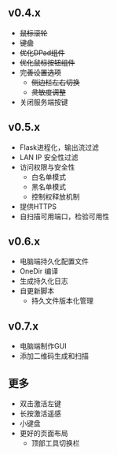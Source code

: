 ## v0.4.x

- ~~鼠标滚轮~~
- ~~键盘~~
- ~~优化DPad组件~~
- ~~优化鼠标按钮组件~~
- ~~完善设置选项~~
  - ~~侧边栏左右切换~~
  - ~~灵敏度调整~~
- 关闭服务端按键

## v0.5.x

- Flask进程化，输出流过滤
- LAN IP 安全性过滤
- 访问权限与安全性
  - 白名单模式
  - 黑名单模式
  - 控制权释放机制
- 提供HTTPS
- 自扫描可用端口，检验可用性

## v0.6.x

- 电脑端持久化配置文件
- OneDir 编译
- 生成持久化日志
- 自更新脚本
  - 持久文件版本化管理

## v0.7.x

- 电脑端制作GUI
- 添加二维码生成和扫描

## 更多

- 双击激活左键
- 长按激活遥感
- 小键盘
- 更好的页面布局
  - 顶部工具切换栏